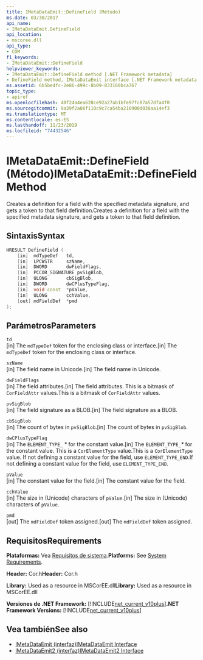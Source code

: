 ```yaml
---
title: IMetaDataEmit::DefineField (Método)
ms.date: 03/30/2017
api_name:
- IMetaDataEmit.DefineField
api_location:
- mscoree.dll
api_type:
- COM
f1_keywords:
- IMetaDataEmit::DefineField
helpviewer_keywords:
- IMetaDataEmit::DefineField method [.NET Framework metadata]
- DefineField method, IMetaDataEmit interface [.NET Framework metadata
ms.assetid: 6b5be4fc-2e86-499c-8b09-833160bca767
topic_type:
- apiref
ms.openlocfilehash: 40f24a4ea628ce92a27ab1bfe97fc87a57dfa4f0
ms.sourcegitcommit: 9a39f2a06f110c9c7ca54ba216900d038aa14ef3
ms.translationtype: MT
ms.contentlocale: es-ES
ms.lasthandoff: 11/23/2019
ms.locfileid: "74432546"
---
```

# <a name="imetadataemitdefinefield-method"></a><span data-ttu-id="e7a10-102">IMetaDataEmit::DefineField (Método)</span><span class="sxs-lookup"><span data-stu-id="e7a10-102">IMetaDataEmit::DefineField Method</span></span>
<span data-ttu-id="e7a10-103">Creates a definition for a field with the specified metadata signature, and gets a token to that field definition.</span><span class="sxs-lookup"><span data-stu-id="e7a10-103">Creates a definition for a field with the specified metadata signature, and gets a token to that field definition.</span></span>  
  
## <a name="syntax"></a><span data-ttu-id="e7a10-104">Sintaxis</span><span class="sxs-lookup"><span data-stu-id="e7a10-104">Syntax</span></span>  
  
```cpp  
HRESULT DefineField (   
    [in]  mdTypeDef   td,   
    [in]  LPCWSTR     szName,   
    [in]  DWORD       dwFieldFlags,   
    [in]  PCCOR_SIGNATURE pvSigBlob,   
    [in]  ULONG       cbSigBlob,   
    [in]  DWORD       dwCPlusTypeFlag,   
    [in]  void const  *pValue,   
    [in]  ULONG       cchValue,   
    [out] mdFieldDef  *pmd   
);  
```  
  
## <a name="parameters"></a><span data-ttu-id="e7a10-105">Parámetros</span><span class="sxs-lookup"><span data-stu-id="e7a10-105">Parameters</span></span>  
 `td`  
 <span data-ttu-id="e7a10-106">[in] The `mdTypeDef` token for the enclosing class or interface.</span><span class="sxs-lookup"><span data-stu-id="e7a10-106">[in] The `mdTypeDef` token for the enclosing class or interface.</span></span>  
  
 `szName`  
 <span data-ttu-id="e7a10-107">[in] The field name in Unicode.</span><span class="sxs-lookup"><span data-stu-id="e7a10-107">[in] The field name in Unicode.</span></span>  
  
 `dwFieldFlags`  
 <span data-ttu-id="e7a10-108">[in] The field attributes.</span><span class="sxs-lookup"><span data-stu-id="e7a10-108">[in] The field attributes.</span></span> <span data-ttu-id="e7a10-109">This is a bitmask of `CorFieldAttr` values.</span><span class="sxs-lookup"><span data-stu-id="e7a10-109">This is a bitmask of `CorFieldAttr` values.</span></span>  
  
 `pvSigBlob`  
 <span data-ttu-id="e7a10-110">[in] The field signature as a BLOB.</span><span class="sxs-lookup"><span data-stu-id="e7a10-110">[in] The field signature as a BLOB.</span></span>  
  
 `cbSigBlob`  
 <span data-ttu-id="e7a10-111">[in] The count of bytes in `pvSigBlob`.</span><span class="sxs-lookup"><span data-stu-id="e7a10-111">[in] The count of bytes in `pvSigBlob`.</span></span>  
  
 `dwCPlusTypeFlag`  
 <span data-ttu-id="e7a10-112">[in] The `ELEMENT_TYPE_` *\** for the constant value.</span><span class="sxs-lookup"><span data-stu-id="e7a10-112">[in] The `ELEMENT_TYPE_`*\** for the constant value.</span></span> <span data-ttu-id="e7a10-113">This is a `CorElementType` value.</span><span class="sxs-lookup"><span data-stu-id="e7a10-113">This is a `CorElementType` value.</span></span> <span data-ttu-id="e7a10-114">If not defining a constant value for the field, use `ELEMENT_TYPE_END`.</span><span class="sxs-lookup"><span data-stu-id="e7a10-114">If not defining a constant value for the field, use `ELEMENT_TYPE_END`.</span></span>  
  
 `pValue`  
 <span data-ttu-id="e7a10-115">[in] The constant value for the field.</span><span class="sxs-lookup"><span data-stu-id="e7a10-115">[in] The constant value for the field.</span></span>  
  
 `cchValue`  
 <span data-ttu-id="e7a10-116">[in] The size in (Unicode) characters of `pValue`.</span><span class="sxs-lookup"><span data-stu-id="e7a10-116">[in] The size in (Unicode) characters of `pValue`.</span></span>  
  
 `pmd`  
 <span data-ttu-id="e7a10-117">[out] The `mdFieldDef` token assigned.</span><span class="sxs-lookup"><span data-stu-id="e7a10-117">[out] The `mdFieldDef` token assigned.</span></span>  
  
## <a name="requirements"></a><span data-ttu-id="e7a10-118">Requisitos</span><span class="sxs-lookup"><span data-stu-id="e7a10-118">Requirements</span></span>  
 <span data-ttu-id="e7a10-119">**Plataformas:** Vea [Requisitos de sistema](../../../../docs/framework/get-started/system-requirements.md).</span><span class="sxs-lookup"><span data-stu-id="e7a10-119">**Platforms:** See [System Requirements](../../../../docs/framework/get-started/system-requirements.md).</span></span>  
  
 <span data-ttu-id="e7a10-120">**Header:** Cor.h</span><span class="sxs-lookup"><span data-stu-id="e7a10-120">**Header:** Cor.h</span></span>  
  
 <span data-ttu-id="e7a10-121">**Library:** Used as a resource in MSCorEE.dll</span><span class="sxs-lookup"><span data-stu-id="e7a10-121">**Library:** Used as a resource in MSCorEE.dll</span></span>  
  
 <span data-ttu-id="e7a10-122">**Versiones de .NET Framework:** [!INCLUDE[net_current_v10plus](../../../../includes/net-current-v10plus-md.md)]</span><span class="sxs-lookup"><span data-stu-id="e7a10-122">**.NET Framework Versions:** [!INCLUDE[net_current_v10plus](../../../../includes/net-current-v10plus-md.md)]</span></span>  
  
## <a name="see-also"></a><span data-ttu-id="e7a10-123">Vea también</span><span class="sxs-lookup"><span data-stu-id="e7a10-123">See also</span></span>

- [<span data-ttu-id="e7a10-124">IMetaDataEmit (interfaz)</span><span class="sxs-lookup"><span data-stu-id="e7a10-124">IMetaDataEmit Interface</span></span>](../../../../docs/framework/unmanaged-api/metadata/imetadataemit-interface.md)
- [<span data-ttu-id="e7a10-125">IMetaDataEmit2 (interfaz)</span><span class="sxs-lookup"><span data-stu-id="e7a10-125">IMetaDataEmit2 Interface</span></span>](../../../../docs/framework/unmanaged-api/metadata/imetadataemit2-interface.md)
